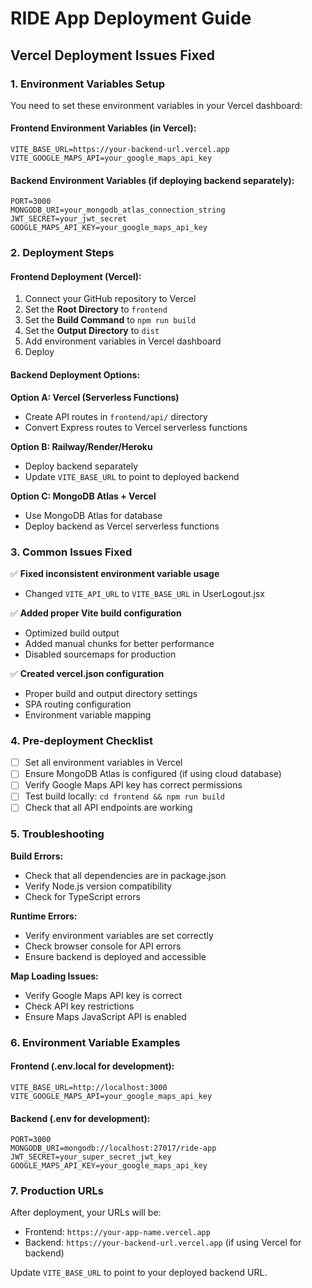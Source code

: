 # RIDE App Deployment Guide

## Vercel Deployment Issues Fixed

### 1. Environment Variables Setup

You need to set these environment variables in your Vercel dashboard:

#### Frontend Environment Variables (in Vercel):
```
VITE_BASE_URL=https://your-backend-url.vercel.app
VITE_GOOGLE_MAPS_API=your_google_maps_api_key
```

#### Backend Environment Variables (if deploying backend separately):
```
PORT=3000
MONGODB_URI=your_mongodb_atlas_connection_string
JWT_SECRET=your_jwt_secret
GOOGLE_MAPS_API_KEY=your_google_maps_api_key
```

### 2. Deployment Steps

#### Frontend Deployment (Vercel):
1. Connect your GitHub repository to Vercel
2. Set the **Root Directory** to `frontend`
3. Set the **Build Command** to `npm run build`
4. Set the **Output Directory** to `dist`
5. Add environment variables in Vercel dashboard
6. Deploy

#### Backend Deployment Options:

**Option A: Vercel (Serverless Functions)**
- Create API routes in `frontend/api/` directory
- Convert Express routes to Vercel serverless functions

**Option B: Railway/Render/Heroku**
- Deploy backend separately
- Update `VITE_BASE_URL` to point to deployed backend

**Option C: MongoDB Atlas + Vercel**
- Use MongoDB Atlas for database
- Deploy backend as Vercel serverless functions

### 3. Common Issues Fixed

✅ **Fixed inconsistent environment variable usage**
- Changed `VITE_API_URL` to `VITE_BASE_URL` in UserLogout.jsx

✅ **Added proper Vite build configuration**
- Optimized build output
- Added manual chunks for better performance
- Disabled sourcemaps for production

✅ **Created vercel.json configuration**
- Proper build and output directory settings
- SPA routing configuration
- Environment variable mapping

### 4. Pre-deployment Checklist

- [ ] Set all environment variables in Vercel
- [ ] Ensure MongoDB Atlas is configured (if using cloud database)
- [ ] Verify Google Maps API key has correct permissions
- [ ] Test build locally: `cd frontend && npm run build`
- [ ] Check that all API endpoints are working

### 5. Troubleshooting

**Build Errors:**
- Check that all dependencies are in package.json
- Verify Node.js version compatibility
- Check for TypeScript errors

**Runtime Errors:**
- Verify environment variables are set correctly
- Check browser console for API errors
- Ensure backend is deployed and accessible

**Map Loading Issues:**
- Verify Google Maps API key is correct
- Check API key restrictions
- Ensure Maps JavaScript API is enabled

### 6. Environment Variable Examples

#### Frontend (.env.local for development):
```
VITE_BASE_URL=http://localhost:3000
VITE_GOOGLE_MAPS_API=your_google_maps_api_key
```

#### Backend (.env for development):
```
PORT=3000
MONGODB_URI=mongodb://localhost:27017/ride-app
JWT_SECRET=your_super_secret_jwt_key
GOOGLE_MAPS_API_KEY=your_google_maps_api_key
```

### 7. Production URLs

After deployment, your URLs will be:
- Frontend: `https://your-app-name.vercel.app`
- Backend: `https://your-backend-url.vercel.app` (if using Vercel for backend)

Update `VITE_BASE_URL` to point to your deployed backend URL.
